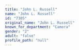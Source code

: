 ```yaml
---
title: "John L. Russell"
name: "John L. Russell"
id: "7305"
original_name: "John L. Russell"
known_for_department: "Camera"
gender: "2"
adult: "false"
profile_path: "null"
---
```

